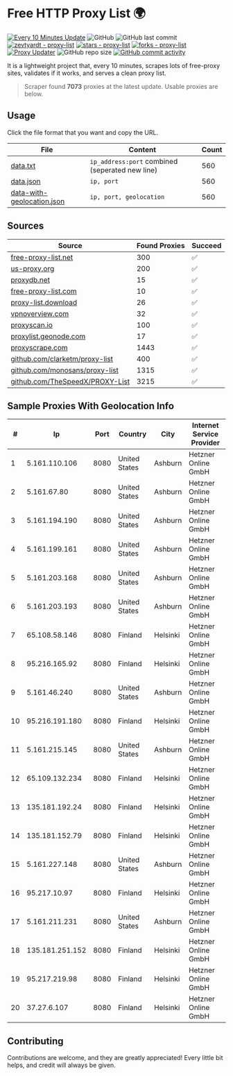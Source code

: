 
# Free HTTP Proxy List 🌍

[![Every 10 Minutes Update](https://github.com/mertguvencli/http-proxy-list/actions/workflows/main.yml/badge.svg?branch=main)](https://github.com/mertguvencli/http-proxy-list/actions/workflows/main.yml)
![GitHub](https://img.shields.io/github/license/mertguvencli/http-proxy-list)
![GitHub last commit](https://img.shields.io/github/last-commit/mertguvencli/http-proxy-list)
[![zevtyardt - proxy-list](https://img.shields.io/static/v1?label=zevtyardt&message=proxy-list&color=blue&logo=github)](https://github.com/zevtyardt/proxy-list "Go to GitHub repo")
[![stars - proxy-list](https://img.shields.io/github/stars/zevtyardt/proxy-list?style=social)](https://github.com/zevtyardt/proxy-list)
[![forks - proxy-list](https://img.shields.io/github/forks/zevtyardt/proxy-list?style=social)](https://github.com/zevtyardt/proxy-list)
[![Proxy Updater](https://github.com/zevtyardt/proxy-list/workflows/Proxy%20Updater/badge.svg)](https://github.com/zevtyardt/proxy-list/actions?query=workflow:"Proxy+Updater")
![GitHub repo size](https://img.shields.io/github/repo-size/zevtyardt/proxy-list)
[![GitHub commit activity](https://img.shields.io/github/commit-activity/m/zevtyardt/proxy-list?logo=commits)](https://github.com/zevtyardt/proxy-list/commits/main)

It is a lightweight project that, every 10 minutes, scrapes lots of free-proxy sites, validates if it works, and serves a clean proxy list.

> Scraper found **7073** proxies at the latest update. Usable proxies are below.

## Usage

Click the file format that you want and copy the URL.

|File|Content|Count|
|----|-------|-----|
|[data.txt](https://raw.githubusercontent.com/mertguvencli/http-proxy-list/main/proxy-list/data.txt)|`ip_address:port` combined (seperated new line)|560|
|[data.json](https://raw.githubusercontent.com/mertguvencli/http-proxy-list/main/proxy-list/data.json)|`ip, port`|560|
|[data-with-geolocation.json](https://raw.githubusercontent.com/mertguvencli/http-proxy-list/main/proxy-list/data-with-geolocation.json)|`ip, port, geolocation`|560|

## Sources

|Source|Found Proxies|Succeed|
|------|-------------|-------|
|[free-proxy-list.net](https://free-proxy-list.net)|300|✅|
|[us-proxy.org](https://www.us-proxy.org)|200|✅|
|[proxydb.net](http://proxydb.net)|15|✅|
|[free-proxy-list.com](https://free-proxy-list.com/?page=&port=&type%5B%5D=http&type%5B%5D=https&up_time=0&search=Search)|10|✅|
|[proxy-list.download](https://www.proxy-list.download/HTTP)|26|✅|
|[vpnoverview.com](https://vpnoverview.com/privacy/anonymous-browsing/free-proxy-servers)|32|✅|
|[proxyscan.io](https://www.proxyscan.io)|100|✅|
|[proxylist.geonode.com](https://proxylist.geonode.com/api/proxy-list?limit=300&page=1&sort_by=lastChecked&sort_type=desc&protocols=http,https)|17|✅|
|[proxyscrape.com](https://api.proxyscrape.com/v2/?request=displayproxies&protocol=http&timeout=10000&country=all&ssl=all&anonymity=all)|1443|✅|
|[github.com/clarketm/proxy-list](https://raw.githubusercontent.com/clarketm/proxy-list/master/proxy-list-raw.txt)|400|✅|
|[github.com/monosans/proxy-list](https://raw.githubusercontent.com/monosans/proxy-list/main/proxies/http.txt)|1315|✅|
|[github.com/TheSpeedX/PROXY-List](https://raw.githubusercontent.com/TheSpeedX/PROXY-List/master/http.txt)|3215|✅|


## Sample Proxies With Geolocation Info

|#|Ip|Port|Country|City|Internet Service Provider|
|-|--|----|-------|----|-------------------------|
|1|5.161.110.106|8080|United States|Ashburn|Hetzner Online GmbH|
|2|5.161.67.80|8080|United States|Ashburn|Hetzner Online GmbH|
|3|5.161.194.190|8080|United States|Ashburn|Hetzner Online GmbH|
|4|5.161.199.161|8080|United States|Ashburn|Hetzner Online GmbH|
|5|5.161.203.168|8080|United States|Ashburn|Hetzner Online GmbH|
|6|5.161.203.193|8080|United States|Ashburn|Hetzner Online GmbH|
|7|65.108.58.146|8080|Finland|Helsinki|Hetzner Online GmbH|
|8|95.216.165.92|8080|Finland|Helsinki|Hetzner Online GmbH|
|9|5.161.46.240|8080|United States|Ashburn|Hetzner Online GmbH|
|10|95.216.191.180|8080|Finland|Helsinki|Hetzner Online GmbH|
|11|5.161.215.145|8080|United States|Ashburn|Hetzner Online GmbH|
|12|65.109.132.234|8080|Finland|Helsinki|Hetzner Online GmbH|
|13|135.181.192.24|8080|Finland|Helsinki|Hetzner Online GmbH|
|14|135.181.152.79|8080|Finland|Helsinki|Hetzner Online GmbH|
|15|5.161.227.148|8080|United States|Ashburn|Hetzner Online GmbH|
|16|95.217.10.97|8080|Finland|Helsinki|Hetzner Online GmbH|
|17|5.161.211.231|8080|United States|Ashburn|Hetzner Online GmbH|
|18|135.181.251.152|8080|Finland|Helsinki|Hetzner Online GmbH|
|19|95.217.219.98|8080|Finland|Helsinki|Hetzner Online GmbH|
|20|37.27.6.107|8080|Finland|Helsinki|Hetzner Online GmbH|



## Contributing

Contributions are welcome, and they are greatly appreciated! Every
little bit helps, and credit will always be given.

